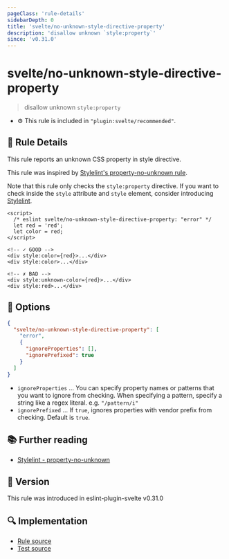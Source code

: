```yaml
---
pageClass: 'rule-details'
sidebarDepth: 0
title: 'svelte/no-unknown-style-directive-property'
description: 'disallow unknown `style:property`'
since: 'v0.31.0'
---
```


# svelte/no-unknown-style-directive-property

> disallow unknown `style:property`

- :gear: This rule is included in `"plugin:svelte/recommended"`.

## 📖 Rule Details

This rule reports an unknown CSS property in style directive.

This rule was inspired by [Stylelint's property-no-unknown rule](https://stylelint.io/user-guide/rules/list/property-no-unknown/).

Note that this rule only checks the `style:property` directive. If you want to check inside the `style` attribute and `style` element, consider introducing [Stylelint](https://stylelint.io/).

<ESLintCodeBlock>

<!--eslint-skip-->

```svelte
<script>
  /* eslint svelte/no-unknown-style-directive-property: "error" */
  let red = 'red';
  let color = red;
</script>

<!-- ✓ GOOD -->
<div style:color={red}>...</div>
<div style:color>...</div>

<!-- ✗ BAD -->
<div style:unknown-color={red}>...</div>
<div style:red>...</div>
```

</ESLintCodeBlock>

## 🔧 Options

```json
{
  "svelte/no-unknown-style-directive-property": [
    "error",
    {
      "ignoreProperties": [],
      "ignorePrefixed": true
    }
  ]
}
```

- `ignoreProperties` ... You can specify property names or patterns that you want to ignore from checking. When specifying a pattern, specify a string like a regex literal. e.g. `"/pattern/i"`
- `ignorePrefixed` ... If `true`, ignores properties with vendor prefix from checking. Default is `true`.

## 📚 Further reading

- [Stylelint - property-no-unknown]

[stylelint - property-no-unknown]: https://stylelint.io/user-guide/rules/list/property-no-unknown/

## 🚀 Version

This rule was introduced in eslint-plugin-svelte v0.31.0

## 🔍 Implementation

- [Rule source](https://github.com/sveltejs/eslint-plugin-svelte/blob/main/packages/eslint-plugin-svelte/src/rules/no-unknown-style-directive-property.ts)
- [Test source](https://github.com/sveltejs/eslint-plugin-svelte/blob/main/packages/eslint-plugin-svelte/tests/src/rules/no-unknown-style-directive-property.ts)
